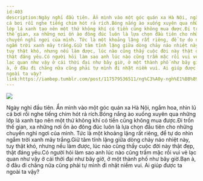 ```yaml
---
id:403
description:Ngày nghỉ đầu tiên. Ẩn mình vào một góc quán xa Hà Nội, ngắm hoa, nhìn lũ
cá bơi rồi nghe tiếng chim hót rả rích.Bóng nắng ào xuống xuyên qua những
lớp lá xanh tạo nên một thứ không khí có tiền cũng không mua được.Đi trốn
thế gian, xa những nơi ồn ào đông đúc luôn là lựa chọn đầu tiên cho những
chuyến nghỉ ngơi của mình. Tức là một khoảng lặng rất riêng, để tự do nhìn
ngắm trời xanh mây trắng.Giữ tâm tĩnh lặng giữa dòng chảy náo nhiệt này,
tuy thật khó, nhưng nếu làm được, lúc nào cũng thấy cuộc đời này thật đẹp,
thật đáng yêu.Có người hỏi làm sao anh lúc nào cũng trầm mặc rồi vui vẻ
lạc quan như vậy ở cái thời đại như bây giờ, ở một thành phố như bây giờ.Bạn
à, ở đâu đi chăng nữa cũng phải tự mình đi nhặt niềm vui. Ai giúp được ta
ngoài ta vậy?
link:https://iambep.tumblr.com/post/117579536511/ng%C3%A0y-ngh%E1%BB%89-%C4%91%E1%BA%A7u-ti%C3%AAn-%E1%BA%A9n-m%C3%ACnh-v%C3%A0o-m%E1%BB%99t-g%C3%B3c-qu%C3%A1n-xa-h%C3%A0
---
```


![](https://64.media.tumblr.com/2c917014c02bb5dbd4b714432203ea75/tumblr_nni1mrgECi1u3a9rjo1_1280.jpg)

Ngày nghỉ đầu tiên. Ẩn mình vào một góc quán xa Hà Nội, ngắm hoa, nhìn lũ
cá bơi rồi nghe tiếng chim hót rả rích.Bóng nắng ào xuống xuyên qua những
lớp lá xanh tạo nên một thứ không khí có tiền cũng không mua được.Đi trốn
thế gian, xa những nơi ồn ào đông đúc luôn là lựa chọn đầu tiên cho những
chuyến nghỉ ngơi của mình. Tức là một khoảng lặng rất riêng, để tự do nhìn
ngắm trời xanh mây trắng.Giữ tâm tĩnh lặng giữa dòng chảy náo nhiệt này,
tuy thật khó, nhưng nếu làm được, lúc nào cũng thấy cuộc đời này thật đẹp,
thật đáng yêu.Có người hỏi làm sao anh lúc nào cũng trầm mặc rồi vui vẻ
lạc quan như vậy ở cái thời đại như bây giờ, ở một thành phố như bây giờ.Bạn
à, ở đâu đi chăng nữa cũng phải tự mình đi nhặt niềm vui. Ai giúp được ta
ngoài ta vậy?
